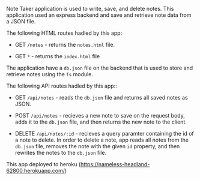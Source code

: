 Note Taker application is used to write, save, and delete notes. This application used an express backend and save and retrieve note data from a JSON file.

The following HTML routes hadled by this app:

  * GET `/notes` - returns the `notes.html` file.

  * GET `*` - returns the `index.html` file

The application have a `db.json` file on the backend that is used to store and retrieve notes using the `fs` module.

The following API routes hadled by this app::

  * GET `/api/notes` - reads the `db.json` file and returns all saved notes as JSON.

  * POST `/api/notes` - recieves a new note to save on the request body, adds it to the `db.json` file, and then returns the new note to the client.

  * DELETE `/api/notes/:id` - recieves a query paramter containing the id of a note to delete. In order to delete a note, app reads all notes from the `db.json` file, removes the note with the given `id` property, and then rewrites the notes to the `db.json` file.

  This app deployed to heroku (https://nameless-headland-62800.herokuapp.com/)